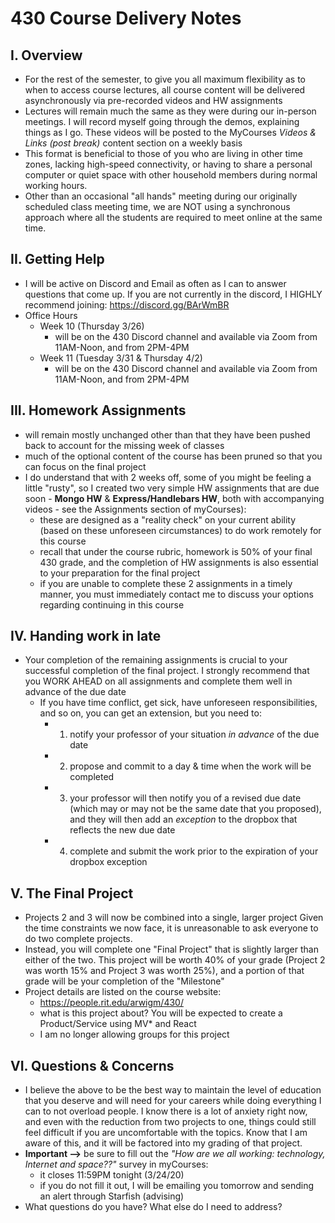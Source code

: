 # 430 Course Delivery Notes

## I. Overview

- For the rest of the semester, to give you all maximum flexibility as to when to access course lectures, all course content will be delivered asynchronously via pre-recorded videos and HW assignments
- Lectures​ will remain much the same as they were during our in-person meetings. I will record myself going through the demos, explaining things as I go. These videos will be posted to the MyCourses *Videos & Links (post break)* content section on a weekly basis
- This format is beneficial to those of you who are living in other time zones, lacking high-speed connectivity, or having to share a personal computer or quiet space with other household members during normal working hours.
- Other than an occasional "all hands" meeting during our originally scheduled class meeting time, we are NOT using a synchronous approach where all the students are required to meet online at the same time.


## II. Getting Help
- I will be active on Discord and Email as often as I can to answer questions that come up. If you are not currently in the discord, I HIGHLY recommend joining: ​https://discord.gg/BArWmBR
- Office Hours
  - Week 10 (Thursday 3/26)
    - will be on the 430 Discord channel and available via Zoom from 11AM-Noon, and from 2PM-4PM
  - Week 11 (Tuesday 3/31 & Thursday 4/2)
    - will be on the 430 Discord channel and available via Zoom from 11AM-Noon, and from 2PM-4PM

## III. Homework Assignments
 - will remain mostly unchanged other than that they have been pushed back to account for the missing week of classes
 - much of the optional content of the course has been pruned so that you can focus on the final project
 - I do understand that with 2 weeks off, some of you might be feeling a little "rusty", so I created two very simple HW assignments that are due soon - **Mongo HW** & **Express/Handlebars HW**, both with accompanying videos - see the Assignments section of myCourses):
   - these are designed as a "reality check" on your current ability (based on these unforeseen circumstances) to do work remotely for this course
   - recall that under the course rubric, homework is 50% of your final 430 grade, and the completion of HW assignments is also essential to your preparation for the final project
   - if you are unable to complete these 2 assignments in a timely manner, you must immediately contact me to discuss your options regarding continuing in this course
   
## IV. Handing work in late
 - Your completion of the remaining assignments is crucial to your successful completion of the final project. I strongly recommend that you WORK AHEAD on all assignments and complete them well in advance of the due date
    - If you have time conflict, get sick, have unforeseen responsibilities, and so on, you can get an extension, but you need to:
        - 1) notify your professor of your situation *in advance* of the due date
        - 2) propose and commit to a day & time when the work will be completed
        - 3) your professor will then notify you of a revised due date (which may or may not be the same date that you proposed), and they will then add an *exception* to the dropbox that reflects the new due date
        - 4) complete and submit the work prior to the expiration of your dropbox exception
 
## V. The Final Project
- Projects 2 and 3 will now be combined into a single, larger project Given the time constraints we now face, it is unreasonable to ask everyone to do two complete projects. 
- Instead, you will complete one "Final Project" that is slightly larger than either of the two. This project will be worth 40% of your grade (Project 2 was worth 15% and Project 3 was worth 25%), and a portion of that grade will be your completion of the "Milestone"
- Project details are listed on the course website:
  - https://people.rit.edu/arwigm/430/
  - what is this project about? You will be expected to create a Product/Service using MV* and React
  - I am no longer allowing groups for this project

## VI. Questions & Concerns
- I believe the above to be the best way to maintain the level of education that you deserve and will need for your careers while doing everything I can to not overload people. I know there is a lot of anxiety right now, and even with the reduction from two projects to one, things could still feel difficult if you are uncomfortable with the topics. Know that I am aware of this, and it will be factored into my grading of that project. 
- **Important -->** be sure to fill out the *"How are we all working: technology, Internet and space??"* survey in myCourses:
  - it closes 11:59PM tonight (3/24/20) 
  - if you do not fill it out, I will be emailing you tomorrow and sending an alert through Starfish (advising)
- What questions do you have? What else do I need to address?
